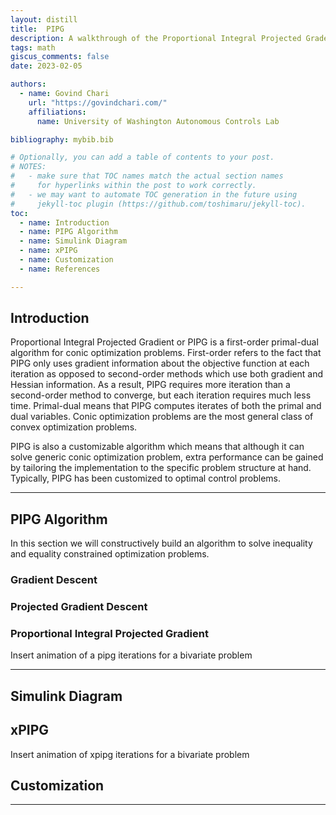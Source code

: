 ```yaml
---
layout: distill
title:  PIPG
description: A walkthrough of the Proportional Integral Projected Gradent (PIPG) algorithm for conic optimization
tags: math
giscus_comments: false
date: 2023-02-05

authors:
  - name: Govind Chari
    url: "https://govindchari.com/"
    affiliations:
      name: University of Washington Autonomous Controls Lab

bibliography: mybib.bib

# Optionally, you can add a table of contents to your post.
# NOTES:
#   - make sure that TOC names match the actual section names
#     for hyperlinks within the post to work correctly.
#   - we may want to automate TOC generation in the future using
#     jekyll-toc plugin (https://github.com/toshimaru/jekyll-toc).
toc:
  - name: Introduction
  - name: PIPG Algorithm
  - name: Simulink Diagram
  - name: xPIPG
  - name: Customization
  - name: References

---
```


## Introduction

Proportional Integral Projected Gradient or PIPG is a first-order primal-dual algorithm for conic optimization problems. First-order refers to the fact that PIPG only uses gradient information about the objective function at each iteration as opposed to second-order methods which use both gradient and Hessian information. As a result, PIPG requires more iteration than a second-order method to converge, but each iteration requires much less time. Primal-dual means that PIPG computes iterates of both the primal and dual variables. Conic optimization problems are the most general class of convex optimization problems.

PIPG is also a customizable algorithm which means that although it can solve generic conic optimization problem, extra performance can be gained by tailoring the implementation to the specific problem structure at hand. Typically, PIPG has been customized to optimal control problems. <d-cite key="Kamath2023Customized"></d-cite>

***

## PIPG Algorithm

In this section we will constructively build an algorithm to solve inequality and equality constrained optimization problems. 

### Gradient Descent
### Projected Gradient Descent
### Proportional Integral Projected Gradient

Insert animation of a pipg iterations for a bivariate problem

***

## Simulink Diagram

## xPIPG

Insert animation of xpipg iterations for a bivariate problem

## Customization

***